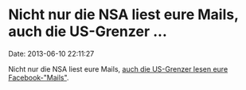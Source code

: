 Nicht nur die NSA liest eure Mails, auch die US-Grenzer \...
============================================================

Date: 2013-06-10 22:11:27

Nicht nur die NSA liest eure Mails, [auch die US-Grenzer lesen eure
Facebook-\"Mails\"](http://www.derwesten.de/wirtschaft/digital/us-beamte-schickten-deutsche-nach-facebook-mails-zurueck-id8041896.html).
